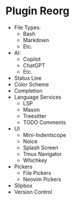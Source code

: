 # Plugin Reorg

- File Types:
  - Bash
  - Markdown
  - Etc.
- AI:
  - Copilot
  - ChatGPT
  - Etc.
- Status Line
- Color Scheme
- Completion
- Language Services
  - LSP
  - Mason
  - Treesitter
  - TODO Comments
- UI
  - Mini-Indentscope
  - Noice
  - Splash Screen
  - Tmux Navigator
  - Whichkey
- Pickers
  - File Pickers
  - Neovim Pickers
- Slipbox
- Version Control
